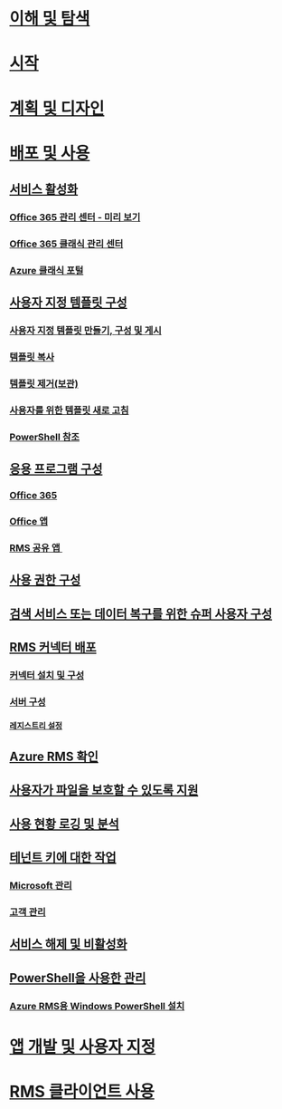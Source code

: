 # [이해 및 탐색](/rights-management/understand-explore/azure-rights-management)
# [시작](/rights-management/get-started/requirements-azure-rms)
# [계획 및 디자인](/rights-management/plan-design/deployment-roadmap)
# [배포 및 사용](./activate-service.md)
## [서비스 활성화](./activate-service.md)
### [Office 365 관리 센터 - 미리 보기](./activate-office365-preview.md)
### [Office 365 클래식 관리 센터](./activate-office365-classic.md)
### [Azure 클래식 포털](./activate-azure-classic.md)
## [사용자 지정 템플릿 구성](./configure-custom-templates.md)
### [사용자 지정 템플릿 만들기, 구성 및 게시](./create-template.md) 
### [템플릿 복사](./copy-template.md)
### [템플릿 제거(보관)](./remove-template.md) 
### [사용자를 위한 템플릿 새로 고침](./refresh-templates.md)
### [PowerShell 참조](./configure-templates-with-powershell.md)
## [응용 프로그램 구성](./configure-applications.md)
### [Office 365](./configure-office365.md)
### [Office 앱](./configure-office-apps.md)
### [RMS 공유 앱 ](./configure-sharing-app.md)
## [사용 권한 구성](./configure-usage-rights.md)
## [검색 서비스 또는 데이터 복구를 위한 슈퍼 사용자 구성](./configure-super-users.md)
## [RMS 커넥터 배포](./deploy-rms-connector.md)
### [커넥터 설치 및 구성](./install-configure-rms-connector.md)
### [서버 구성](./configure-servers-rms-connector.md)
#### [레지스트리 설정](./rms-connector-registry-settings.md)
## [Azure RMS 확인](./verify.md)
## [사용자가 파일을 보호할 수 있도록 지원](./help-users.md)
## [사용 현황 로깅 및 분석](./log-analyze-usage.md)
## [테넌트 키에 대한 작업](./operations-tenant-key.md)
### [Microsoft 관리](./operations-microsoft-managed-tenant-key.md)
### [고객 관리](./operations-customer-managed-tenant-key.md)
## [서비스 해제 및 비활성화](./decommission-deactivate.md)
## [PowerShell을 사용한 관리](./administer-powershell.md)
### [Azure RMS용 Windows PowerShell 설치](./install-powershell.md)
# [앱 개발 및 사용자 지정](/rights-management/develop/developers-guide)
# [RMS 클라이언트 사용](/rights-management/rms-client/use-client)


<!--HONumber=Apr16_HO3-->


